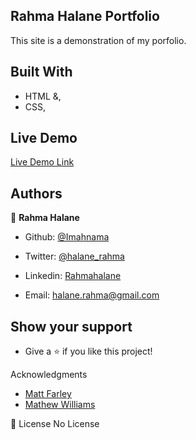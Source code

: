 ## Rahma Halane Portfolio
This site is a demonstration of my porfolio.

## Built With

- HTML &,
- CSS,

## Live Demo

[Live Demo Link]()

## Authors
 👤 **Rahma Halane**

- Github: [@Imahnama](https://github.com/imahnama)
- Twitter: [@halane_rahma](https://twitter.com/halane_rahma)
- Linkedin: [Rahmahalane](https://linkedin.com/Rahmahalane)

- Email: halane.rahma@gmail.com
## Show your support

- Give a ⭐️ if you like this project!

Acknowledgments
- [Matt Farley](https://mattfarley.ca/)
- [Mathew Williams](http://findmatthew.com/)

📝 License
No License
